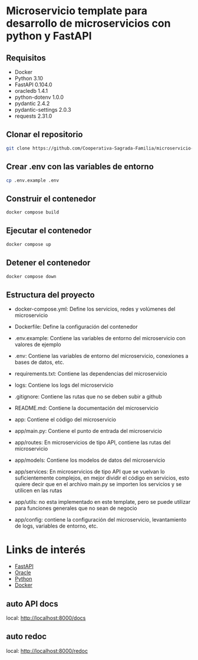 # Microservicio template para desarrollo de microservicios con python y FastAPI

## Requisitos

- Docker
- Python 3.10
- FastAPI 0.104.0
- oracledb 1.4.1
- python-dotenv 1.0.0
- pydantic 2.4.2
- pydantic-settings 2.0.3
- requests 2.31.0

## Clonar el repositorio

```bash
git clone https://github.com/Cooperativa-Sagrada-Familia/microservicio-template-python-fastapi.git [Proyecto/Equipo]-[Tipo de Servicio]-[Funcionalidad Principal]-[Versión (opcional)]

```

## Crear .env con las variables de entorno

```bash
cp .env.example .env
```

## Construir el contenedor

```bash
docker compose build
```

## Ejecutar el contenedor

```bash
docker compose up
```

## Detener el contenedor

```bash
docker compose down
```

## Estructura del proyecto

- docker-compose.yml: Define los servicios, redes y volúmenes del microservicio
- Dockerfile: Define la configuración del contenedor
- .env.example: Contiene las variables de entorno del microservicio con valores de ejemplo
- .env: Contiene las variables de entorno del microservicio, conexiones a bases de datos, etc.
- requirements.txt: Contiene las dependencias del microservicio
- logs: Contiene los logs del microservicio
- .gitignore: Contiene las rutas que no se deben subir a github
- README.md: Contiene la documentación del microservicio

- app: Contiene el código del microservicio
- app/main.py: Contiene el punto de entrada del microservicio
- app/routes: En microservicios de tipo API, contiene las rutas del microservicio
- app/models: Contiene los modelos de datos del microservicio
- app/services: En microservicios de tipo API que se vuelvan lo suficientemente complejos, en mejor dividir el código en servicios, esto quiere decir que en el archivo main.py se importen los servicios y se utilicen en las rutas
- app/utils: no esta implementado en este template, pero se puede utilizar para funciones generales que no sean de negocio
- app/config: contiene la configuración del microservicio, levantamiento de logs, variables de entorno, etc.


# Links de interés

- [FastAPI](https://fastapi.tiangolo.com/)
- [Oracle](https://www.oracle.com/database/technologies/appdev/oracle-db-express-editions.html)
- [Python](https://www.python.org/)
- [Docker](https://www.docker.com/)

## auto API docs

local: <http://localhost:8000/docs>

## auto redoc

local: <http://localhost:8000/redoc>
